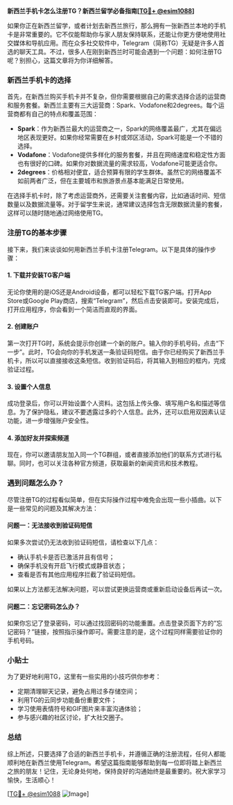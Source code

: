 **新西兰手机卡怎么注册TG？新西兰留学必备指南[[TG💪+ @esim1088](https://t.me/s/esim1088)]**

如果你正在新西兰留学，或者计划去新西兰旅行，那么拥有一张新西兰本地的手机卡是非常重要的。它不仅能帮助你与家人朋友保持联系，还能让你更方便地使用社交媒体和导航应用。而在众多社交软件中，Telegram（简称TG）无疑是许多人首选的聊天工具。不过，很多人在刚到新西兰时可能会遇到一个问题：如何注册TG呢？别担心，这篇文章将为你详细解答。

### 新西兰手机卡的选择

首先，在新西兰购买手机卡并不复杂，但你需要根据自己的需求选择合适的运营商和服务套餐。新西兰主要有三大运营商：Spark、Vodafone和2degrees。每个运营商都有自己的特点和覆盖范围：

- **Spark**：作为新西兰最大的运营商之一，Spark的网络覆盖最广，尤其在偏远地区表现更好。如果你经常需要在乡村或郊区活动，Spark可能是一个不错的选择。
- **Vodafone**：Vodafone提供多样化的服务套餐，并且在网络速度和稳定性方面也有很好的口碑。如果你对数据流量的需求较高，Vodafone可能更适合你。
- **2degrees**：价格相对便宜，适合预算有限的学生群体。虽然它的网络覆盖不如前两者广泛，但在主要城市和旅游景点基本能满足日常使用。

在选择手机卡时，除了考虑运营商外，还需要关注套餐内容，比如通话时间、短信数量以及数据流量等。对于留学生来说，通常建议选择包含无限数据流量的套餐，这样可以随时随地通过网络使用TG。

### 注册TG的基本步骤

接下来，我们来谈谈如何用新西兰手机卡注册Telegram。以下是具体的操作步骤：

#### 1. 下载并安装TG客户端

无论你使用的是iOS还是Android设备，都可以轻松下载TG客户端。打开App Store或Google Play商店，搜索“Telegram”，然后点击安装即可。安装完成后，打开应用程序，你会看到一个简洁而直观的界面。

#### 2. 创建账户

第一次打开TG时，系统会提示你创建一个新的账户。输入你的手机号码，点击“下一步”。此时，TG会向你的手机发送一条验证码短信。由于你已经购买了新西兰手机卡，所以可以直接接收这条短信。收到验证码后，将其输入到相应的框内，完成验证过程。

#### 3. 设置个人信息

成功登录后，你可以开始设置个人资料。这包括上传头像、填写用户名和描述等信息。为了保护隐私，建议不要透露过多的个人信息。此外，还可以启用双因素认证功能，进一步增强账户安全性。

#### 4. 添加好友并探索频道

现在，你可以邀请朋友加入同一个TG群组，或者直接添加他们的联系方式进行私聊。同时，也可以关注各种官方频道，获取最新的新闻资讯和技术教程。

### 遇到问题怎么办？

尽管注册TG的过程看似简单，但在实际操作过程中难免会出现一些小插曲。以下是一些常见的问题及其解决方法：

#### 问题一：无法接收到验证码短信

如果多次尝试仍无法收到验证码短信，请检查以下几点：
- 确认手机卡是否已激活并且有信号；
- 确保手机没有开启飞行模式或静音状态；
- 查看是否有其他应用程序拦截了验证码短信。

如果以上方法都无法解决问题，可以尝试更换运营商或重新启动设备后再试一次。

#### 问题二：忘记密码怎么办？

如果你忘记了登录密码，可以通过找回密码的功能重置。点击登录页面下方的“忘记密码？”链接，按照指示操作即可。需要注意的是，这个过程同样需要验证你的手机号码。

### 小贴士

为了更好地利用TG，这里有一些实用的小技巧供你参考：
- 定期清理聊天记录，避免占用过多存储空间；
- 利用TG的云同步功能备份重要文件；
- 学习使用表情符号和GIF图片来丰富沟通体验；
- 参与感兴趣的社区讨论，扩大社交圈子。

### 总结

综上所述，只要选择了合适的新西兰手机卡，并遵循正确的注册流程，任何人都能顺利地在新西兰使用Telegram。希望这篇指南能够帮助到每一位即将踏上新西兰之旅的朋友！记住，无论身处何地，保持良好的沟通始终是最重要的。祝大家学习愉快，生活顺心！

[[TG💪+ @esim1088](https://t.me/s/esim1088) ![Image](https://i.postimg.cc/4NQfJmqS/Snipaste-2025-05-13-00-14-12.png)]